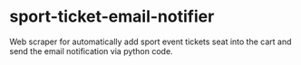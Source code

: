 # sport-ticket-email-notifier
Web scraper for automatically add sport event tickets seat into the cart and send the email notification via python code.

